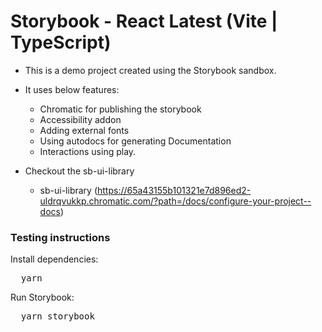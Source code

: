 <h1>Storybook - React Latest (Vite | TypeScript)</h1>

- This is a demo project created using the Storybook sandbox.
- It uses below features:
  - Chromatic for publishing the storybook
  - Accessibility addon
  - Adding external fonts
  - Using autodocs for generating Documentation
  - Interactions using play.

- Checkout the sb-ui-library
  - sb-ui-library (https://65a43155b101321e7d896ed2-uldrqvukkp.chromatic.com/?path=/docs/configure-your-project--docs)

<h3>Testing instructions</h3>

<p>Install dependencies:</p>
<pre>
  yarn
</pre>

<p>Run Storybook:</p>
<pre>
  yarn storybook
</pre>

